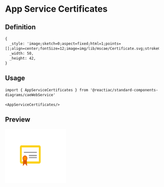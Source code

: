 # App Service Certificates

## Definition

```
{
  _style: 'image;sketch=0;aspect=fixed;html=1;points=[];align=center;fontSize=12;image=img/lib/mscae/Certificate.svg;strokeColor=none;',
  _width: 50,
  _height: 42,
}
```

## Usage

```
import { AppServiceCertificates } from '@reactiac/standard-components-diagrams/caeWebService'

<AppServiceCertificates/>
```

## Preview

<img src="./app-service-certificates.png" width="200"/>
